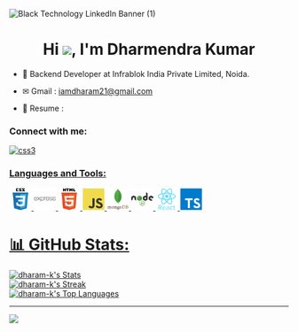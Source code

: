 
![Black Technology LinkedIn Banner (1)](https://github.com/dharam-k/dharam-k/assets/21245166/72acbcfa-26c9-42e8-996d-0332b0b43c77)

<h1 align="center">Hi <img src="https://user-images.githubusercontent.com/18350557/176309783-0785949b-9127-417c-8b55-ab5a4333674e.gif" />, I'm Dharmendra Kumar</h1>

- 🔭 Backend Developer at Infrablok India Private Limited, Noida.

- ✉ Gmail :  [iamdharam21@gmail.com](iamdharam21@gmail.com)

- 📄 Resume :

<h3 align="left">Connect with me:</h3>
<p align="left">
   <a href="https://www.linkedin.com/in/dharmendra-kumar-b6845686/" target="_blank" rel="noreferrer"> <img src="https://pngimg.com/uploads/linkedIn/linkedIn_PNG16.png" alt="css3" width="40" height="40"/>
   

</p>



<h3 align="left">Languages and Tools:</h3>
<p align="left"> <a href="https://www.w3schools.com/css/" target="_blank" rel="noreferrer"> <img src="https://raw.githubusercontent.com/devicons/devicon/master/icons/css3/css3-original-wordmark.svg" alt="css3" width="40" height="40"/> </a> <a href="https://expressjs.com" target="_blank" rel="noreferrer"> <img src="https://raw.githubusercontent.com/devicons/devicon/master/icons/express/express-original-wordmark.svg" alt="express" width="40" height="40"/> </a> <a href="https://www.w3.org/html/" target="_blank" rel="noreferrer"> <img src="https://raw.githubusercontent.com/devicons/devicon/master/icons/html5/html5-original-wordmark.svg" alt="html5" width="40" height="40"/> </a> <a href="https://developer.mozilla.org/en-US/docs/Web/JavaScript" target="_blank" rel="noreferrer"> <img src="https://raw.githubusercontent.com/devicons/devicon/master/icons/javascript/javascript-original.svg" alt="javascript" width="40" height="40"/> </a> <a href="https://www.mongodb.com/" target="_blank" rel="noreferrer"> <img src="https://raw.githubusercontent.com/devicons/devicon/master/icons/mongodb/mongodb-original-wordmark.svg" alt="mongodb" width="40" height="40"/> </a> <a href="https://nodejs.org" target="_blank" rel="noreferrer"> <img src="https://raw.githubusercontent.com/devicons/devicon/master/icons/nodejs/nodejs-original-wordmark.svg" alt="nodejs" width="40" height="40"/> </a> <a href="https://reactjs.org/" target="_blank" rel="noreferrer"> <img src="https://raw.githubusercontent.com/devicons/devicon/master/icons/react/react-original-wordmark.svg" alt="react" width="40" height="40"/> </a> <a href="https://www.typescriptlang.org/" target="_blank" rel="noreferrer"> <img src="https://raw.githubusercontent.com/devicons/devicon/master/icons/typescript/typescript-original.svg" alt="typescript" width="40" height="40"/> </a>
</a> <a href="https://www.typescriptlang.org/" target="_blank" rel="noreferrer"> </p>


# 📊 GitHub Stats:
![dharam-k's Stats](https://github-readme-stats.vercel.app/api?username=dharam-k&theme=highcontrast&show_icons=true&hide_border=false&count_private=false)<br>
![dharam-k's Streak](https://github-readme-streak-stats.herokuapp.com/?user=dharam-k&theme=highcontrast&hide_border=false)<br>
![dharam-k's Top Languages](https://github-readme-stats.vercel.app/api/top-langs/?username=dharam-k&theme=highcontrast&show_icons=true&hide_border=false&layout=compact)

---
[![](https://visitcount.itsvg.in/api?id=shatrukumar47&icon=0&color=0)](https://visitcount.itsvg.in)

<!-- Proudly created with GPRM ( https://gprm.itsvg.in ) -->


